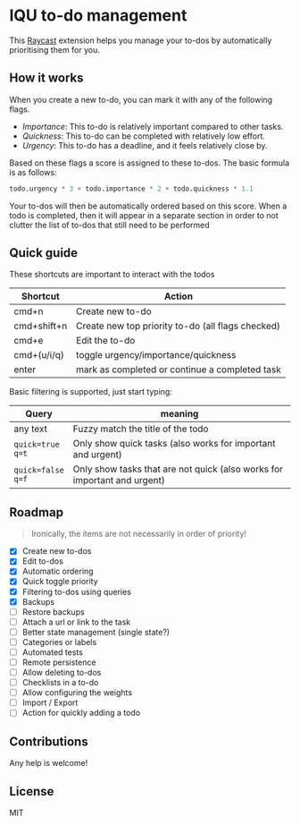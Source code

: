 # IQU to-do management

This [Raycast](https://raycast.com/) extension helps you manage your to-dos by automatically prioritising them for you.

## How it works 

When you create a new to-do, you can mark it with any of the following flags.

- *Importance*: This to-do is relatively important compared to other tasks. 
- *Quickness*: This to-do can be completed with relatively low effort.
- *Urgency*: This to-do has a deadline, and it feels relatively close by.  


Based on these flags a score is assigned to these to-dos. The basic formula is as follows:
```python
todo.urgency * 3 + todo.importance * 2 + todo.quickness * 1.1 
```
Your to-dos will then be automatically ordered based on this score. When a todo is completed, then it will appear in a 
separate section in order to not clutter the list of to-dos that still need to be performed

## Quick guide

These shortcuts are important to interact with the todos

| Shortcut    | Action                                            |
|-------------|---------------------------------------------------|
| cmd+n       | Create new to-do                                  |
| cmd+shift+n | Create new top priority to-do (all flags checked) |
| cmd+e       | Edit the to-do                                    |
| cmd+(u/i/q) | toggle urgency/importance/quickness               |
| enter       | mark as completed or continue a completed task    |

Basic filtering is supported, just start typing:

| Query                   | meaning                                                                  |
|-------------------------|--------------------------------------------------------------------------|
| any text                | Fuzzy match the title of the todo                                        |
| `quick=true`<br/>`q=t`  | Only show quick tasks (also works for important and urgent)              |
| `quick=false`<br/>`q=f` | Only show tasks that are not quick (also works for important and urgent) |

## Roadmap

> Ironically, the items are not necessarily in order of priority! 

- [x] Create new to-dos
- [x] Edit to-dos
- [x] Automatic ordering 
- [x] Quick toggle priority
- [x] Filtering to-dos using queries
- [x] Backups
- [ ] Restore backups
- [ ] Attach a url or link to the task
- [ ] Better state management (single state?)
- [ ] Categories or labels
- [ ] Automated tests
- [ ] Remote persistence
- [ ] Allow deleting to-dos
- [ ] Checklists in a to-do
- [ ] Allow configuring the weights 
- [ ] Import / Export
- [ ] Action for quickly adding a todo

## Contributions

Any help is welcome! 

## License

MIT
